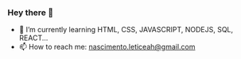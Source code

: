### Hey there 👋

- 🌱 I’m currently learning HTML, CSS, JAVASCRIPT, NODEJS, SQL, REACT...
- 📫 How to reach me: nascimento.leticeah@gmail.com

